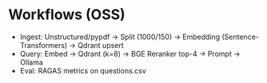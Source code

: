 # Workflows (OSS)
- Ingest: Unstructured/pypdf → Split (1000/150) → Embedding (Sentence-Transformers) → Qdrant upsert
- Query: Embed → Qdrant (k=8) → BGE Reranker top-4 → Prompt → Ollama
- Eval: RAGAS metrics on questions.csv
